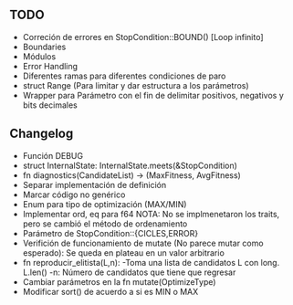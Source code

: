 ## TODO

* Correción de errores en StopCondition::BOUND() [Loop infinito]
* Boundaries
* Módulos
* Error Handling
* Diferentes ramas para diferentes condiciones de paro
* struct Range (Para limitar y dar estructura a los parámetros)
* Wrapper para Parámetro con el fin de delimitar positivos, negativos y bits
  decimales

## Changelog

* Función DEBUG
* struct InternalState: InternalState.meets(&StopCondition)
* fn diagnostics(CandidateList) -> (MaxFitness, AvgFitness)
* Separar implementación de definición
* Marcar código no genérico
* Enum para tipo de optimización (MAX/MIN)
* Implementar ord, eq para f64 
    NOTA: No se implmenetaron los traits, pero se cambió el método de
    ordenamiento
* Parámetro de StopCondition::{CICLES,ERROR}
* Verifición de funcionamiento de mutate (No parece mutar como esperado): Se queda
  en plateau en un valor arbitrario
* fn reproducir_elitista(L,n):
    -Toma una lista de candidatos L con long. L.len()
    -n: Número de candidatos que tiene que regresar
* Cambiar parámetros en la fn mutate(OptimizeType)
* Modificar sort() de acuerdo a si es MIN o MAX
